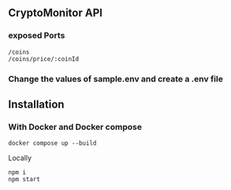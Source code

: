 ## CryptoMonitor API

### exposed Ports
```
/coins 
/coins/price/:coinId
```


### Change the values of sample.env and create a .env file

## Installation

### With Docker and Docker compose
```
docker compose up --build
```


Locally
```
npm i 
npm start
```

